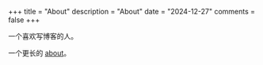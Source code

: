 +++
title = "About"
description = "About"
date = "2024-12-27"
comments = false
+++

一个喜欢写博客的人。

一个更长的 [about](https://blog.douchi.space/docs/about/?utm_source=daily)。